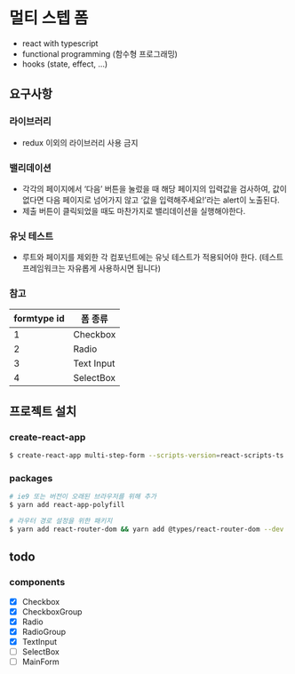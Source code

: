 # 멀티 스텝 폼

- react with typescript
- functional programming (함수형 프로그래밍)
- hooks (state, effect, ...)

## 요구사항

### 라이브러리

- redux 이외의 라이브러리 사용 금지

### 밸리데이션

- 각각의 페이지에서 ‘다음’ 버튼을 눌렀을 때 해당 페이지의 입력값을 검사하여, 값이 없다면 다음 페이지로 넘어가지 않고 ‘값을 입력해주세요!’라는 alert이 노출된다.
- 제출 버튼이 클릭되었을 때도 마찬가지로 밸리데이션을 실행해야한다.

### 유닛 테스트

- 루트와 페이지를 제외한 각 컴포넌트에는 유닛 테스트가 적용되어야 한다. (테스트 프레임워크는 자유롭게 사용하시면 됩니다)

### 참고

| formtype id | 폼 종류    |
| ----------- | ---------- |
| 1           | Checkbox   |
| 2           | Radio      |
| 3           | Text Input |
| 4           | SelectBox  |

## 프로젝트 설치

### create-react-app

```bash
$ create-react-app multi-step-form --scripts-version=react-scripts-ts
```

### packages

```bash
# ie9 또는 버전이 오래된 브라우저를 위해 추가
$ yarn add react-app-polyfill

# 라우터 경로 설정을 위한 패키지
$ yarn add react-router-dom && yarn add @types/react-router-dom --dev
```

## todo

### components

- [x] Checkbox
- [x] CheckboxGroup
- [x] Radio
- [x] RadioGroup
- [x] TextInput
- [ ] SelectBox
- [ ] MainForm
